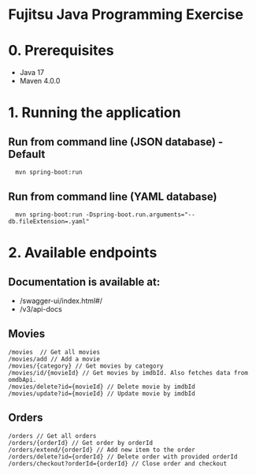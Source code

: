 # Fujitsu Java Programming Exercise

# 0. Prerequisites
 - Java 17
 - Maven 4.0.0

# 1. Running the application
 ## Run from command line (JSON database) - Default
      mvn spring-boot:run
  ## Run from command line (YAML database)
      mvn spring-boot:run -Dspring-boot.run.arguments="--db.fileExtension=.yaml"

 
# 2. Available endpoints
## Documentation is available at:
- /swagger-ui/index.html#/
- /v3/api-docs
## Movies
    /movies  // Get all movies
    /movies/add // Add a movie
    /movies/{category} // Get movies by category
    /movies/id/{movieId} // Get movies by imdbId. Also fetches data from omdbApi.
    /movies/delete?id={movieId} // Delete movie by imdbId
    /movies/update?id={movieId} // Update movie by imdbId
## Orders
    /orders // Get all orders
    /orders/{orderId} // Get order by orderId
    /orders/extend/{orderId} // Add new item to the order
    /orders/delete?id={orderId} // Delete order with provided orderId
    /orders/checkout?orderId={orderId} // Close order and checkout
